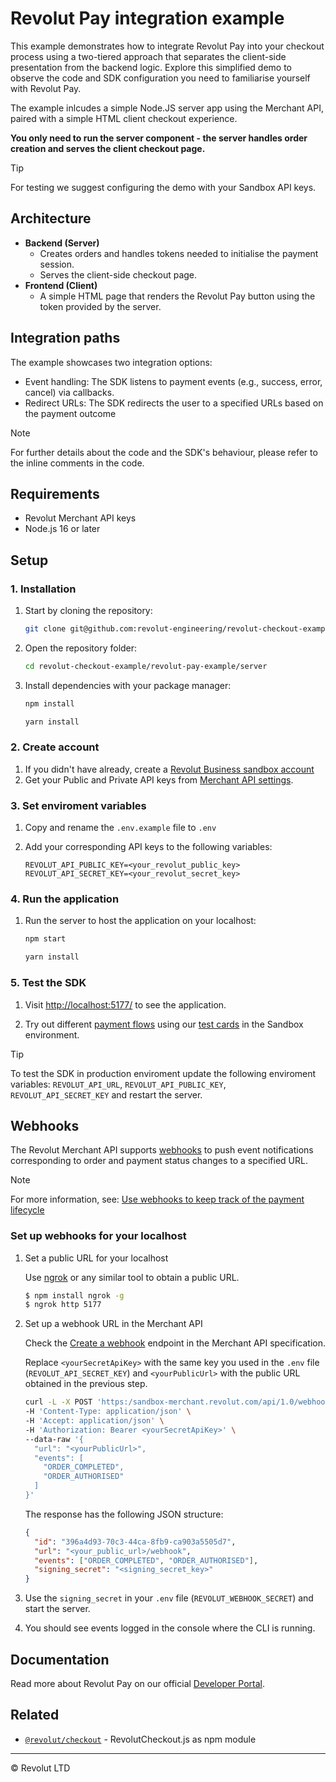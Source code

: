 # Revolut Pay integration example

This example demonstrates how to integrate Revolut Pay into your checkout process using a two-tiered approach that separates the client-side presentation from the backend logic. Explore this simplified demo to observe the code and SDK configuration you need to familiarise yourself with Revolut Pay.

The example inlcudes a simple Node.JS server app using the Merchant API, paired with a simple HTML client checkout experience.

**You only need to run the server component - the server handles order creation and serves the client checkout page.**

> [!TIP]
> For testing we suggest configuring the demo with your Sandbox API keys.

## Architecture

- **Backend (Server)**
  - Creates orders and handles tokens needed to initialise the payment session.
  - Serves the client-side checkout page.
- **Frontend (Client)**
  - A simple HTML page that renders the Revolut Pay button using the token provided by the server.

## Integration paths

The example showcases two integration options:

- Event handling: The SDK listens to payment events (e.g., success, error, cancel) via callbacks.
- Redirect URLs: The SDK redirects the user to a specified URLs based on the payment outcome

> [!NOTE]
> For further details about the code and the SDK's behaviour, please refer to the inline comments in the code.

## Requirements

- Revolut Merchant API keys
- Node.js 16 or later

## Setup

### 1. Installation

1. Start by cloning the repository:

    ```sh
    git clone git@github.com:revolut-engineering/revolut-checkout-example.git
    ```

1. Open the repository folder:

    ```sh
    cd revolut-checkout-example/revolut-pay-example/server
    ```

1. Install dependencies with your package manager:

    ```sh title='NPM'
    npm install
    ```
    ```sh title='Yarn'
    yarn install
    ```

### 2. Create account

1. If you didn't have already, create a [Revolut Business sandbox account](https://sandbox-business.revolut.com)
1. Get your Public and Private API keys from [Merchant API settings](https://sandbox-business.revolut.com/settings/apis?tab=merchant-api).

### 3. Set enviroment variables

1. Copy and rename the `.env.example` file to `.env`
1. Add your corresponding API keys to the following variables:
    
    ```properties
    REVOLUT_API_PUBLIC_KEY=<your_revolut_public_key>
    REVOLUT_API_SECRET_KEY=<your_revolut_secret_key>
    ```

### 4. Run the application

1. Run the server to host the application on your localhost:

    ```sh title='NPM'
    npm start
    ```
    ```sh title='Yarn'
    yarn install
    ```


### 5. Test the SDK

1. Visit [http://localhost:5177/](http://localhost:5177/) to see the application.

1. Try out different [payment flows](https://developer.revolut.com/docs/guides/accept-payments/get-started/test-implementation/test-flows#revolut-pay) using our [test cards](https://developer.revolut.com/docs/guides/accept-payments/get-started/test-in-the-sandbox-environment/test-cards) in the Sandbox environment.

> [!TIP]
> To test the SDK in production enviroment update the following enviroment variables: `REVOLUT_API_URL`, `REVOLUT_API_PUBLIC_KEY`, `REVOLUT_API_SECRET_KEY` and restart the server.

## Webhooks

The Revolut Merchant API supports [webhooks](https://developer.revolut.com/docs/merchant/webhooks) to push event notifications corresponding to order and payment status changes to a specified URL.

> [!NOTE]
> For more information, see: [Use webhooks to keep track of the payment lifecycle](https://developer.revolut.com/docs/guides/accept-payments/tutorials/work-with-webhooks/using-webhooks)

### Set up webhooks for your localhost

1. Set a public URL for your localhost

    Use [ngrok](https://www.npmjs.com/package/ngrok) or any similar tool to obtain a public URL.
    
    ```sh
    $ npm install ngrok -g
    $ ngrok http 5177
    ```

1. Set up a webhook URL in the Merchant API

    Check the [Create a webhook](https://developer.revolut.com/docs/merchant/set-webhook) endpoint in the Merchant API specification.

    Replace `<yourSecretApiKey>` with the same key you used in the `.env` file (`REVOLUT_API_SECRET_KEY`) and `<yourPublicUrl>` with the public URL obtained in the previous step.

    ```sh
    curl -L -X POST 'https:/sandbox-merchant.revolut.com/api/1.0/webhooks' \
    -H 'Content-Type: application/json' \
    -H 'Accept: application/json' \
    -H 'Authorization: Bearer <yourSecretApiKey>' \
    --data-raw '{
      "url": "<yourPublicUrl>",
      "events": [
        "ORDER_COMPLETED",
        "ORDER_AUTHORISED"
      ]
    }'
    ```

    The response has the following JSON structure:
    
    ```json
    {
      "id": "396a4d93-70c3-44ca-8fb9-ca903a5505d7",
      "url": "<your_public_url>/webhook",
      "events": ["ORDER_COMPLETED", "ORDER_AUTHORISED"],
      "signing_secret": "<signing_secret_key>"
    }
    ```

1. Use the `signing_secret` in your `.env` file (`REVOLUT_WEBHOOK_SECRET`) and start the server.
    
1. You should see events logged in the console where the CLI is running.

## Documentation

Read more about Revolut Pay on our official [Developer Portal](https://developer.revolut.com/docs/guides/accept-payments/payment-methods/accept-payments-via-revolut-pay2/introduction-revolut-pay).

## Related

- [`@revolut/checkout`](https://github.com/revolut-engineering/revolut-checkout) - RevolutCheckout.js as npm module

---

© Revolut LTD
